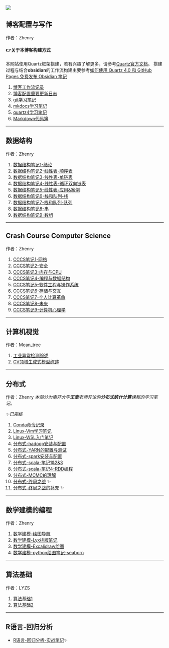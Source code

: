 ![](DALL·E%202024-09-10%2023.09.14%20-%20A%20visually%20appealing%20cover%20image%20for%20a%20blog%20or%20website%20focused%20on%20computer%20science%20and%20data%20structures.%20The%20image%20should%20feature%20elements%20such%20as%20comp.webp)
## 博客配置与写作
作者：Zhenry
#### 👉关于本博客构建方式
本网站使用Quartz框架搭建，若有兴趣了解更多，请参考[Quartz官方文档](https://quartz.jzhao.xyz)。
搭建过程与结合**obsidian**的工作流构建主要参考[如何使用 Quartz 4.0 和 GitHub Pages 免费发布 Obsidian 笔记](https://insile.github.io/my-notes/%E7%AC%94%E8%AE%B0/%E5%85%AC%E5%85%B1%E7%AC%94%E8%AE%B0%E5%BA%93/%E5%A6%82%E4%BD%95%E4%BD%BF%E7%94%A8-Quartz-4.0-%E5%92%8C-GitHub-Pages-%E5%85%8D%E8%B4%B9%E5%8F%91%E5%B8%83-Obsidian-%E7%AC%94%E8%AE%B0)

1. [博客工作流记录](博客工作流记录.md)
2. [博客配置重要更新日志](博客配置重要更新日志.md)
3. [git学习笔记](git学习笔记.md)
4. [mkdocs学习笔记](mkdocs学习笔记.md)
5. [quartz4学习笔记](quartz4学习笔记.md)
6. [Markdown代码簿](Markdown代码簿.md)

---
## 数据结构
作者：Zhenry

1. [数据结构笔记1-绪论](数据结构笔记1-绪论.md)
2. [数据结构笔记2-线性表-顺序表](数据结构笔记2-线性表-顺序表.md)
3. [数据结构笔记3-线性表-单链表](数据结构笔记3-线性表-单链表.md)
4. [数据结构笔记4-线性表-循环双向链表](数据结构笔记4-线性表-循环双向链表.md)
5. [数据结构笔记5-线性表-应用&案例](数据结构笔记5-线性表-应用&案例.md)
6. [数据结构笔记6-栈和队列-栈](数据结构笔记6-栈和队列-栈.md) 
7. [数据结构笔记7-栈和队列-队列](数据结构笔记7-栈和队列-队列.md) 
8. [数据结构笔记8-串](数据结构笔记8-串.md) 
9. [数据结构笔记9-数组](数据结构笔记9-数组.md)  

---
## Crash Course Computer Science
作者：Zhenry

1. [CCCS笔记1-网络](CCCS笔记1-网络.md)
2. [CCCS笔记2-安全](CCCS笔记2-安全.md)
3. [CCCS笔记3-内存与CPU](CCCS笔记3-内存与CPU.md)
4. [CCCS笔记4-编程与数据结构](CCCS笔记4-编程与数据结构.md)
5. [CCCS笔记5-软件工程与操作系统](CCCS笔记5-软件工程与操作系统.md)
6. [CCCS笔记6-存储与交互](CCCS笔记6-存储与交互.md)
7. [CCCS笔记7-个人计算革命](CCCS笔记7-个人计算革命.md) 
8. [CCCS笔记8-未来](CCCS笔记8-未来.md) 
9. [CCCS笔记9-计算机心理学](CCCS笔记9-计算机心理学.md) 


---
## 计算机视觉
作者：Mean_tree

1. [工业异常检测综述](工业异常检测综述.md) 
2. [CV领域生成式模型综述](CV领域生成式模型综述.md) 


---
## 分布式
作者：Zhenry
*本部分为南开大学**王奎**老师开设的**分布式统计计算**课程的学习笔记。*

*✨已完结*

1. [Conda命令记录](Conda命令记录.md)
2. [Linux-Vim学习笔记](Linux-Vim学习笔记.md)
3. [Linux-WSL入门笔记](Linux-WSL入门笔记.md)
4. [分布式-hadoop安装与配置](分布式-hadoop安装与配置.md) 
5. [分布式-YARN的配置与测试](分布式-YARN的配置与测试.md)
6. [分布式-spark安装与配置](分布式-spark安装与配置.md) 
7. [分布式-scala-笔记1&2&3](分布式-scala-笔记1&2&3.md)
8. [分布式-scala-笔记4-RDD编程](分布式-scala-笔记4-RDD编程.md) 
9. [分布式-MCMC的理解](分布式-MCMC的理解.md) 
10. [分布式-终局之战](分布式-终局之战.md) ✨
11. [分布式-终局之战的补充](分布式-终局之战的补充.md) ✨


---
## 数学建模的编程
作者：Zhenry

1. [数学建模-绘图导航](数学建模-绘图导航.md)
2. [数学建模-Lyx排版笔记](数学建模-Lyx排版笔记.md)
3. [数学建模-Excalidraw绘图](数学建模-Excalidraw绘图.md)
4. [数学建模-python绘图笔记-seaborn](数学建模-python绘图笔记-seaborn.md)

---
## 算法基础 
作者：LYZS

1. [算法基础1](算法基础1.md)  
2. [算法基础2](算法基础2.md) 

---

## R语言-回归分析

* [R语言-回归分析-实战笔记](R语言-回归分析-实战笔记.md)✨


